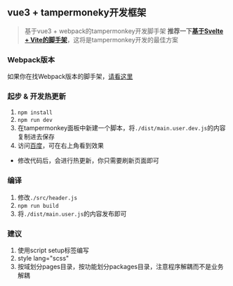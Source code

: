 ## vue3 + tampermoneky开发框架
> 基于vue3 + webpack的tampermonkey开发脚手架
**推荐一下[基于Svelte + Vite的脚手架](https://github.com/qianjiachun/svelte-tampermonkey)**，这将是tampermonkey开发的最佳方案

### Webpack版本
如果你在找Webpack版本的脚手架，[请看这里](https://github.com/qianjiachun/vue3-tampermonkey)
### 起步 & 开发热更新
1. `npm install`
2. `npm run dev`
3. 在tampermonkey面板中新建一个脚本，将`./dist/main.user.dev.js`的内容复制进去保存
4. 访问[百度](https://www.baidu.com)，可在右上角看到效果
- 修改代码后，会进行热更新，你只需要刷新页面即可

### 编译
1. 修改`./src/header.js`
2. `npm run build`
3. 将`./dist/main.user.js`的内容发布即可


### 建议
1. 使用script setup标签编写
2. style lang="scss"
3. 按域划分pages目录，按功能划分packages目录，注意程序解耦而不是业务解耦